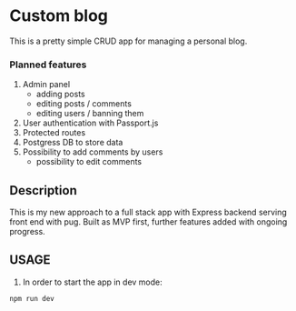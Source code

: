 # Custom blog
This is a pretty simple CRUD app for managing a personal blog.

### Planned features
1. Admin panel
    - adding posts
    - editing posts / comments
    - editing users / banning them
2. User authentication with Passport.js
3. Protected routes
4. Postgress DB to store data
5. Possibility to add comments by users
    - possibility to edit comments

## Description
This is my new approach to a full stack app with Express backend serving front end with pug. Built as MVP first, further features added with ongoing progress.

## USAGE
1. In order to start the app in dev mode:
```
npm run dev
```